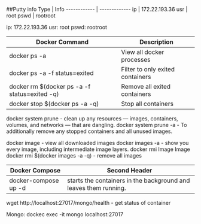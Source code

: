 ##Putty info
Type | Info
------------ | -------------
ip | 172.22.193.36
usr | root
pswd | rootroot

ip: 172.22.193.36
usr: root
pswd: rootroot


Docker Command | Description
------------ | -------------
docker ps -a | View all docker processes
docker ps -a -f status=exited | Filter to only exited containers
docker rm $(docker ps -a -f status=exited -q) | Remove all exited containers
docker stop $(docker ps -a -q) | Stop all containers


docker system prune - clean up any resources — images, containers, volumes, and networks — that are dangling.
docker system prune -a - To additionally remove any stopped containers and all unused images.

docker image - view all downloaded images
docker images -a - show you every image, including intermediate image layers.
docker rmi Image Image
docker rmi $(docker images -a -q) - remove all images
 

 
 Docker Compose | Second Header
------------ | -------------
docker-compose up -d | starts the containers in the background and leaves them running.

wget http://localhost:27017/mongo/health - get status of container

Mongo:
dockec exec -it <container name> mongo localhost:27017
